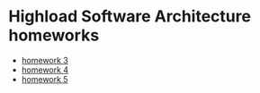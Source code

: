 # Highload Software Architecture homeworks


- [homework 3](homework_3)
- [homework 4](homework_4)
- [homework 5](homework_5)